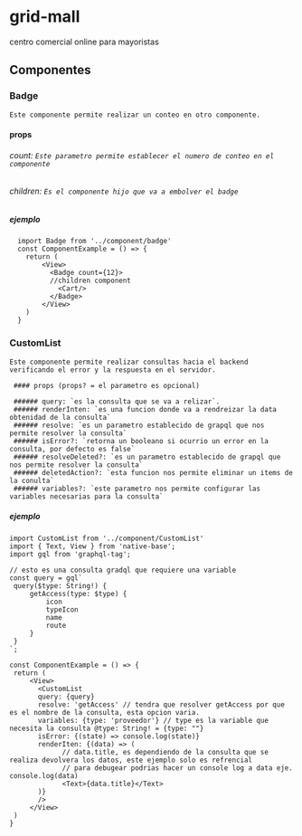 # grid-mall
centro comercial online para mayoristas


## Componentes

### Badge

`Este componente permite realizar un conteo en otro componente.`
  
   ####  props
   
   ###### count: `Este parametro permite establecer el numero de conteo en el componente`
   ###### children: `Es el componente hijo que va a embolver el badge`

##### ejemplo
```tsx
  import Badge from '../component/badge'
  const ComponentExample = () => {
    return (
        <View>
          <Badge count={12}>
          //children component
            <Cart/>
          </Badge>
        </View>
    )
  }
  ```  
### CustomList
 
 `Este componente permite realizar consultas hacia el backend verificando el error y la respuesta en el servidor.`
    
     #### props (props? = el parametro es opcional)
     
     ###### query: `es la consulta que se va a relizar`.
     ###### renderInten: `es una funcion donde va a rendreizar la data obtenidad de la consulta`
     ###### resolve: `es un parametro establecido de grapql que nos permite resolver la consulta`
     ###### isError?: `retorna un booleano si ocurrio un error en la consulta, por defecto es false`     
     ###### resolveDeleted?: `es un parametro establecido de grapql que nos permite resolver la consulta`
     ###### deletedAction?: `esta funcion nos permite eliminar un items de la conulta`
     ###### variables?: `este parametro nos permite configurar las variables necesarias para la consulta` 
     
    
   ##### ejemplo
   
   ```tsx
  import CustomList from '../component/CustomList'
  import { Text, View } from 'native-base';
  import gql from 'graphql-tag';
  
  // esto es una consulta gradql que requiere una variable
  const query = gql`
	query($type: String!) {
		getAccess(type: $type) {
			icon
			typeIcon
			name
			route
		}
	}
`;
  
  const ComponentExample = () => {
    return (
        <View>
          <CustomList 
          query: {query}
          resolve: 'getAccess' // tendra que resolver getAccess por que es el nombre de la consulta, esta opcion varia.
          variables: {type: 'proveedor'} // type es la variable que necesita la consulta @type: String! = {type: ""}
          isError: {(state) => console.log(state)}
          renderIten: {(data) => (
                // data.title, es dependiendo de la consulta que se realiza devolvera los datos, este ejemplo solo es refrencial
                // para debugear podrias hacer un console log a data eje. console.log(data)
                <Text>{data.title}</Text>
          )}
          />
        </View>
    )
  }
  ``` 
   
   
          
 
 


